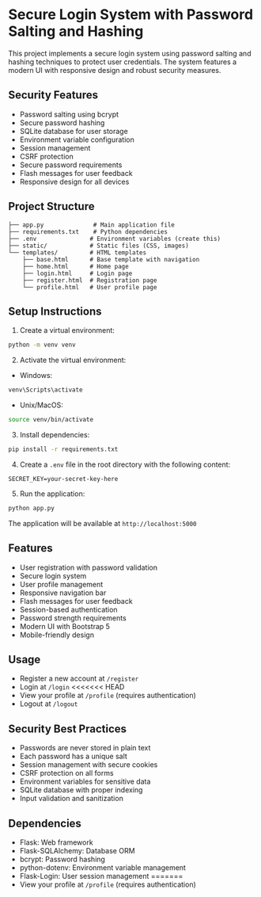 
# Secure Login System with Password Salting and Hashing

This project implements a secure login system using password salting and hashing techniques to protect user credentials. The system features a modern UI with responsive design and robust security measures.

## Security Features
- Password salting using bcrypt
- Secure password hashing
- SQLite database for user storage
- Environment variable configuration
- Session management
- CSRF protection
- Secure password requirements
- Flash messages for user feedback
- Responsive design for all devices

## Project Structure
```
├── app.py              # Main application file
├── requirements.txt    # Python dependencies
├── .env               # Environment variables (create this)
├── static/            # Static files (CSS, images)
└── templates/         # HTML templates
    ├── base.html      # Base template with navigation
    ├── home.html      # Home page
    ├── login.html     # Login page
    ├── register.html  # Registration page
    └── profile.html   # User profile page
```

## Setup Instructions

1. Create a virtual environment:
```bash
python -m venv venv
```

2. Activate the virtual environment:
- Windows:
```bash
venv\Scripts\activate
```
- Unix/MacOS:
```bash
source venv/bin/activate
```

3. Install dependencies:
```bash
pip install -r requirements.txt
```

4. Create a `.env` file in the root directory with the following content:
```
SECRET_KEY=your-secret-key-here
```

5. Run the application:
```bash
python app.py
```

The application will be available at `http://localhost:5000`

## Features
- User registration with password validation
- Secure login system
- User profile management
- Responsive navigation bar
- Flash messages for user feedback
- Session-based authentication
- Password strength requirements
- Modern UI with Bootstrap 5
- Mobile-friendly design

## Usage
- Register a new account at `/register`
- Login at `/login`
<<<<<<< HEAD
- View your profile at `/profile` (requires authentication)
- Logout at `/logout`

## Security Best Practices
- Passwords are never stored in plain text
- Each password has a unique salt
- Session management with secure cookies
- CSRF protection on all forms
- Environment variables for sensitive data
- SQLite database with proper indexing
- Input validation and sanitization

## Dependencies
- Flask: Web framework
- Flask-SQLAlchemy: Database ORM
- bcrypt: Password hashing
- python-dotenv: Environment variable management
- Flask-Login: User session management 
=======
- View your profile at `/profile` (requires authentication) 

